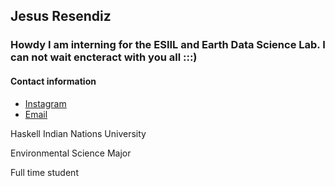 ## Jesus Resendiz
### Howdy I am interning for the ESIIL and Earth Data Science Lab. I can not wait encteract with you all :::) 

#### Contact information
* [Instagram](https://www.instagram.com/jessenstuff/)
* [Email](Jesus.resendiz@haskell.edu)


Haskell Indian Nations University

Environmental Science Major

Full time student
